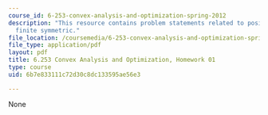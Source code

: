 ```yaml
---
course_id: 6-253-convex-analysis-and-optimization-spring-2012
description: "This resource contains problem statements related to positive semide\f\
  finite symmetric."
file_location: /coursemedia/6-253-convex-analysis-and-optimization-spring-2012/6b7e833111c72d30c8dc133595ae56e3_MIT6_253S12_hw01.pdf
file_type: application/pdf
layout: pdf
title: 6.253 Convex Analysis and Optimization, Homework 01
type: course
uid: 6b7e833111c72d30c8dc133595ae56e3

---
```

None